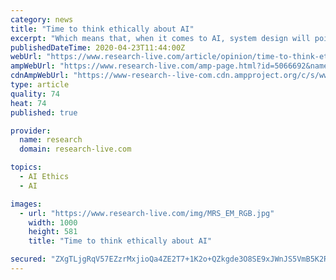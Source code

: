 ```yaml
---
category: news
title: "Time to think ethically about AI"
excerpt: "Which means that, when it comes to AI, system design will point at the nirvana of ‘ethics in design’ and ‘ethics by design’ – algorithms that are powerful, scalable and transparent. On the other hand, AI as a new form of agency relies on delegation and responsibility. Delegation is assigning tasks to the machine to lower costs and ..."
publishedDateTime: 2020-04-23T11:44:00Z
webUrl: "https://www.research-live.com/article/opinion/time-to-think-ethically-about-ai/id/5066692"
ampWebUrl: "https://www.research-live.com/amp-page.html?id=5066692&name=time-to-think-ethically-about-ai"
cdnAmpWebUrl: "https://www-research--live-com.cdn.ampproject.org/c/s/www.research-live.com/amp-page.html?id=5066692&name=time-to-think-ethically-about-ai"
type: article
quality: 74
heat: 74
published: true

provider:
  name: research
  domain: research-live.com

topics:
  - AI Ethics
  - AI

images:
  - url: "https://www.research-live.com/img/MRS_EM_RGB.jpg"
    width: 1000
    height: 581
    title: "Time to think ethically about AI"

secured: "ZXgTLjgRqV57EZzrMxjioQa4ZE2T7+1K2o+QZkgde3O8SE9xJWnJS5VmB5K2REot3bTeMsHBzJAQ16dkrjfcKrttMen0q7GQ7pX/9S4DTlrnRC+cP1SNTutSF6TngY0wq8PVjmk6g4oE49egamVVlPJ+d3gw6CDh2VN7zhdXioEGDpbGnCdnzWYvGTs72PAq0PyCgZvZMh/OyK3ePpgrtov9ZPaQndfChp0vqtdsU0WCi4vCDKPQuEZNi235NvbKhYeRJSpwYABfmU+zsaNRfIJp8mdtJHpnk4SespjN2n08OejlpCuDAvUdogRa6X6i;QD7i/O5xJ86IN3icH6lfQQ=="
---
```


